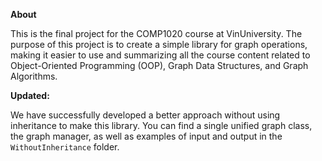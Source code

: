 **About**

This is the final project for the COMP1020 course at VinUniversity. The purpose of this project is to create a simple library for graph operations, making it easier to use and summarizing all the course content related to Object-Oriented Programming (OOP), Graph Data Structures, and Graph Algorithms.

**Updated:**

We have successfully developed a better approach without using inheritance to make this library. You can find a single unified graph class, the graph manager, as well as examples of input and output in the `WithoutInheritance` folder.
